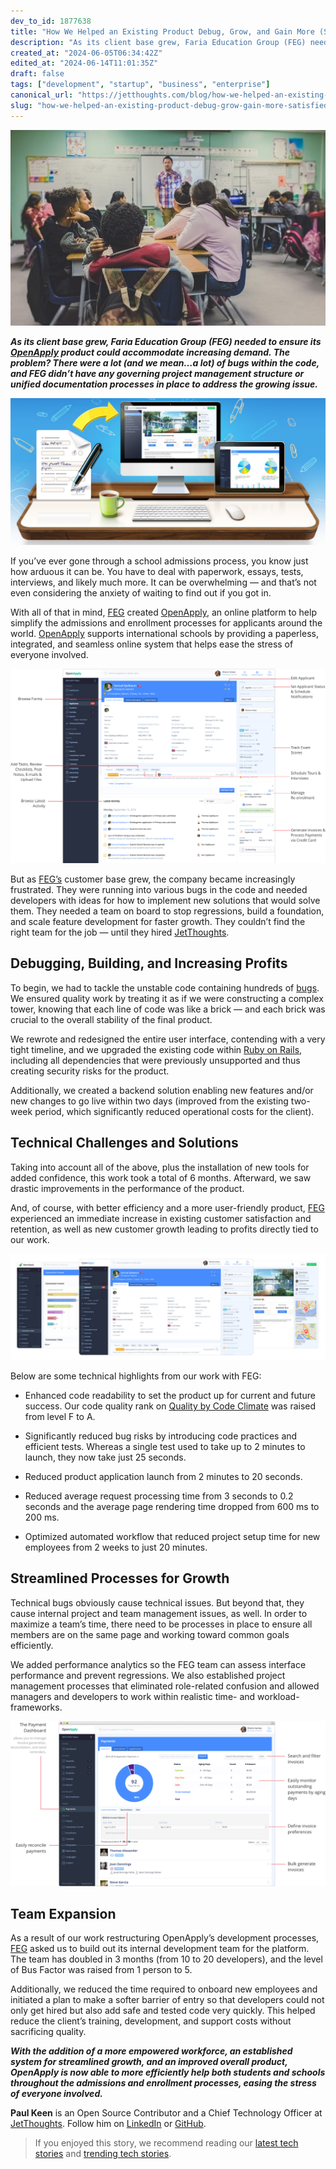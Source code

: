 ```yaml
---
dev_to_id: 1877638
title: "How We Helped an Existing Product Debug, Grow, and Gain More (Satisfied) Customers"
description: "As its client base grew, Faria Education Group (FEG) needed to ensure its OpenApply product could..."
created_at: "2024-06-05T06:34:42Z"
edited_at: "2024-06-14T11:01:35Z"
draft: false
tags: ["development", "startup", "business", "enterprise"]
canonical_url: "https://jetthoughts.com/blog/how-we-helped-an-existing-product-debug-grow-gain-more-satisfied-customers-development-startup/"
slug: "how-we-helped-an-existing-product-debug-grow-gain-more-satisfied-customers-development-startup"
---
```

![Photo by [NeONBRAND](https://unsplash.com/@neonbrand?utm_source=unsplash&utm_medium=referral&utm_content=creditCopyText) on [Unsplash](https://unsplash.com/search/photos/education?utm_source=unsplash&utm_medium=referral&utm_content=creditCopyText)](https://raw.githubusercontent.com/jetthoughts/jetthoughts.github.io/master/static/assets/img/blog/how-we-helped-an-existing-product-debug-grow-gain-more-satisfied-customers-development-startup/file_0.jpeg)

***As its client base grew, Faria Education Group (FEG) needed to ensure its [OpenApply](https://openapply.com/) product could accommodate increasing demand. The problem? There were a lot (and we mean…a lot) of bugs within the code, and FEG didn’t have any governing project management structure or unified documentation processes in place to address the growing issue.***

![](https://raw.githubusercontent.com/jetthoughts/jetthoughts.github.io/master/static/assets/img/blog/how-we-helped-an-existing-product-debug-grow-gain-more-satisfied-customers-development-startup/file_1.png)

If you’ve ever gone through a school admissions process, you know just how arduous it can be. You have to deal with paperwork, essays, tests, interviews, and likely much more. It can be overwhelming — and that’s not even considering the anxiety of waiting to find out if you got in.

With all of that in mind, [FEG](https://www.fariaedu.com/) created [OpenApply](https://openapply.com/), an online platform to help simplify the admissions and enrollment processes for applicants around the world. [OpenApply](https://openapply.com/) supports international schools by providing a paperless, integrated, and seamless online system that helps ease the stress of everyone involved.

![](https://raw.githubusercontent.com/jetthoughts/jetthoughts.github.io/master/static/assets/img/blog/how-we-helped-an-existing-product-debug-grow-gain-more-satisfied-customers-development-startup/file_2.png)

But as [FEG’s](https://www.fariaedu.com/) customer base grew, the company became increasingly frustrated. They were running into various bugs in the code and needed developers with ideas for how to implement new solutions that would solve them. They needed a team on board to stop regressions, build a foundation, and scale feature development for faster growth. They couldn’t find the right team for the job — until they hired [JetThoughts](https://www.jetthoughts.com/).

## Debugging, Building, and Increasing Profits

To begin, we had to tackle the unstable code containing hundreds of [bugs](https://en.wikipedia.org/wiki/Software_bug). We ensured quality work by treating it as if we were constructing a complex tower, knowing that each line of code was like a brick — and each brick was crucial to the overall stability of the final product.

We rewrote and redesigned the entire user interface, contending with a very tight timeline, and we upgraded the existing code within [Ruby on Rails](https://rubyonrails.org/), including all dependencies that were previously unsupported and thus creating security risks for the product.

Additionally, we created a backend solution enabling new features and/or new changes to go live within two days (improved from the existing two-week period, which significantly reduced operational costs for the client).

## Technical Challenges and Solutions

Taking into account all of the above, plus the installation of new tools for added confidence, this work took a total of 6 months. Afterward, we saw drastic improvements in the performance of the product.

And, of course, with better efficiency and a more user-friendly product, [FEG](https://www.fariaedu.com/) experienced an immediate increase in existing customer satisfaction and retention, as well as new customer growth leading to profits directly tied to our work.

![](https://raw.githubusercontent.com/jetthoughts/jetthoughts.github.io/master/static/assets/img/blog/how-we-helped-an-existing-product-debug-grow-gain-more-satisfied-customers-development-startup/file_3.png)

Below are some technical highlights from our work with FEG:

* Enhanced code readability to set the product up for current and future success. Our code quality rank on [Quality by Code Climate](https://codeclimate.com/quality/) was raised from level F to A.

* Significantly reduced bug risks by introducing code practices and efficient tests. Whereas a single test used to take up to 2 minutes to launch, they now take just 25 seconds.

* Reduced product application launch from 2 minutes to 20 seconds.

* Reduced average request processing time from 3 seconds to 0.2 seconds and the average page rendering time dropped from 600 ms to 200 ms.

* Optimized automated workflow that reduced project setup time for new employees from 2 weeks to just 20 minutes.

## Streamlined Processes for Growth

Technical bugs obviously cause technical issues. But beyond that, they cause internal project and team management issues, as well. In order to maximize a team’s time, there need to be processes in place to ensure all members are on the same page and working toward common goals efficiently.

We added performance analytics so the FEG team can assess interface performance and prevent regressions. We also established project management processes that eliminated role-related confusion and allowed managers and developers to work within realistic time- and workload-frameworks.

![](https://raw.githubusercontent.com/jetthoughts/jetthoughts.github.io/master/static/assets/img/blog/how-we-helped-an-existing-product-debug-grow-gain-more-satisfied-customers-development-startup/file_4.png)

## Team Expansion

As a result of our work restructuring OpenApply’s development processes, [FEG](https://www.fariaedu.com/) asked us to build out its internal development team for the platform. The team has doubled in 3 months (from 10 to 20 developers), and the level of Bus Factor was raised from 1 person to 5.

Additionally, we reduced the time required to onboard new employees and initiated a plan to make a softer barrier of entry so that developers could not only get hired but also add safe and tested code very quickly. This helped reduce the client’s training, development, and support costs without sacrificing quality.

***With the addition of a more empowered workforce, an established system for streamlined growth, and an improved overall product, OpenApply is now able to more efficiently help both students and schools throughout the admissions and enrollment processes, easing the stress of everyone involved.***

**Paul Keen** is an Open Source Contributor and a Chief Technology Officer at [JetThoughts](https://www.jetthoughts.com). Follow him on [LinkedIn](https://www.linkedin.com/in/paul-keen/) or [GitHub](https://github.com/pftg).
>  If you enjoyed this story, we recommend reading our [latest tech stories](https://jtway.co/latest) and [trending tech stories](https://jtway.co/trending).
